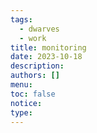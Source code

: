 ```yaml
---
tags:
  - dwarves
  - work
title: monitoring
date: 2023-10-18
description: 
authors: []
menu: 
toc: false
notice: 
type:
---
```


